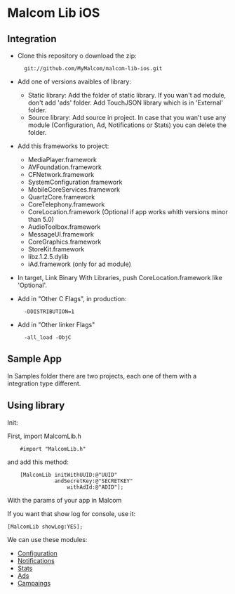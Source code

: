 Malcom Lib iOS
==============

Integration
------------

* Clone this repository o download the zip:

        git://github.com/MyMalcom/malcom-lib-ios.git
    
* Add one of versions avaibles of library:
    * Static library: Add the folder of static library. If you wan't ad module, don't add 'ads' folder. Add TouchJSON library which is in 'External' folder.
    * Source library: Add source in project. In case that you wan't use any module (Configuration, Ad, Notifications or Stats) you can delete the folder.

* Add this frameworks to project:

   * MediaPlayer.framework
   * AVFoundation.framework
   * CFNetwork.framework
   * SystemConfiguration.framework
   * MobileCoreServices.framework
   * QuartzCore.framework
   * CoreTelephony.framework
   * CoreLocation.framework (Optional if app works whith versions minor than 5.0)
   * AudioToolbox.framework
   * MessageUI.framework
   * CoreGraphics.framework
   * StoreKit.framework
   * libz.1.2.5.dylib
   * iAd.framework (only for ad module)

* In target, Link Binary With Libraries, push CoreLocation.framework like 'Optional'.

* Add in "Other C Flags", in production:
        
        -DDISTRIBUTION=1

* Add in "Other linker Flags"
       
        -all_load -ObjC 

Sample App
----------

In Samples folder there are two projects, each one of them with a integration type different.

Using library
------------------

Init:

First, import MalcomLib.h

		#import "MalcomLib.h"

and add this method:

		[MalcomLib initWithUUID:@"UUID" 
                   andSecretKey:@"SECRETKEY" 
                       withAdId:@"ADID"];
                       
With the params of your app in Malcom

If you want that show log for console, use it:

	[MalcomLib showLog:YES];

We can use these modules:

* [Configuration](https://github.com/MyMalcom/malcom-lib-ios/wiki/Configuration)
* [Notifications](https://github.com/MyMalcom/malcom-lib-ios/wiki/Notifications)
* [Stats](https://github.com/MyMalcom/malcom-lib-ios/wiki/Stats)	
* [Ads](https://github.com/MyMalcom/malcom-lib-ios/wiki/Ads)	
* [Campaings](https://github.com/MyMalcom/malcom-lib-ios/wiki/Campaing)
